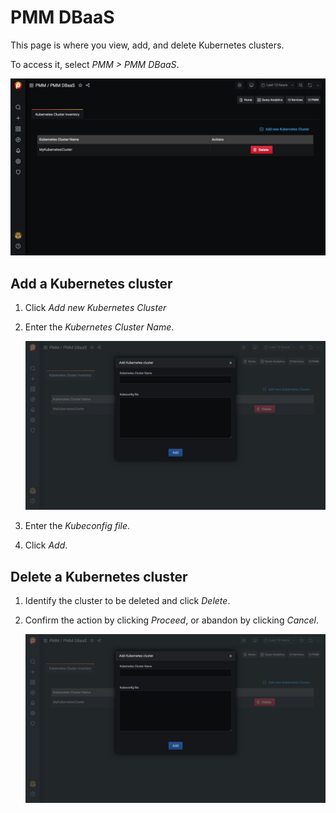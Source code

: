 # PMM DBaaS

This page is where you view, add, and delete Kubernetes clusters.

To access it, select *PMM > PMM DBaaS*.

![image](../_images/PMM_DBaaS.jpg)

## Add a Kubernetes cluster

1. Click *Add new Kubernetes Cluster*

2. Enter the *Kubernetes Cluster Name*.

   ![image](../_images/PMM_DBaaS_Add_Kubernetes_Cluster.jpg)

3. Enter the *Kubeconfig file*.

4. Click *Add*.

## Delete a Kubernetes cluster

1. Identify the cluster to be deleted and click *Delete*.

2. Confirm the action by clicking *Proceed*, or abandon by clicking *Cancel*.

   ![image](../_images/PMM_DBaaS_Add_Kubernetes_Cluster.jpg)
